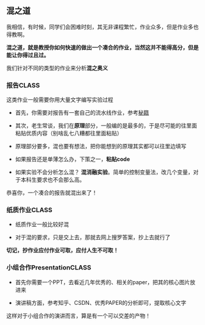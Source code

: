 ## 混之道

我相信，有时候，同学们会困难时刻，其无非课程繁忙，作业众多，但是作业多也得教啊。

**混之道，就是教授你如何快速的做出一个凑合的作业，当然这并不能得高分，但是能让你得过且过。**

我们针对不同的类型的作业来分析**混之奥义**

### 报告CLASS

这类作业一般需要你用大量文字编写实验过程

- 首先，你需要对报告有一套自己的流水线作业，参考[秘籍](https://github.com/lyccyl1/BIT-AI一些你想知道的问题和我想传授给你的秘籍/秘籍们.md)

- 其次，老生常谈，我们在**原理**部分，一般编的是最多的，于是尽可能的往里面粘贴优质内容（别啥乱七八糟都往里面粘贴）

- 原理部分要多，混也要有想法，把你能想到的原理其实都可以往里边填写

- 如果报告还是单薄怎么办，下策之一，**粘贴code**

- 如果实验不会分析怎么混？ **混消融实验**。简单的控制变量法，改几个变量，对于本科生要求也不会那么高。

恭喜你，一个凑合的报告就混出来了！

### 纸质作业CLASS

- 纸质作业一般比较好混

- 对于混的要求，只是交上去，那就去网上搜罗答案，抄上去就行了

**切记，抄作业应付作业可取，应付人生不可取！**

### 小组合作PresentationCLASS

- 首先你需要一个PPT，去看近几年优秀的、相关的paper，把其的核心图片放进来

- 演讲稿方面，参考知乎、CSDN、优秀PAPER的分析即可，提取核心文字

这样对于小组合作的演讲而言，算是有一个可以交差的产物！